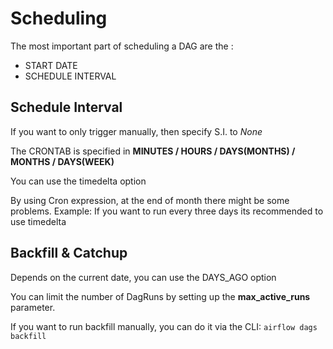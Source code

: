 # Scheduling

The most important part of scheduling a DAG are the :
* START DATE
* SCHEDULE INTERVAL

## Schedule Interval
If you want to only trigger manually, then specify S.I. to *None*

The CRONTAB is specified in
**MINUTES / HOURS / DAYS(MONTHS) / MONTHS / DAYS(WEEK)**

You can use the timedelta option

By using Cron expression, at the end of month there might be some problems. 
Example: If you want to run every three days its recommended to use timedelta

## Backfill & Catchup
Depends on the current date, you can use the DAYS_AGO option

You can limit the number of DagRuns by setting up the **max_active_runs** parameter.

If you want to run backfill manually, you can do it via the CLI:  ```airflow dags backfill```